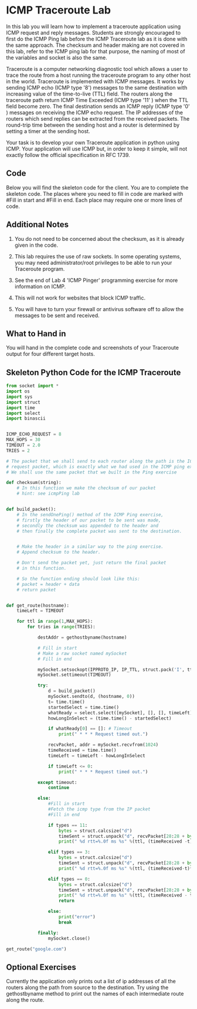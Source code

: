 ICMP Traceroute Lab
====================

In this lab you will learn how to implement a traceroute application
using ICMP request and reply messages. Students are strongly encouraged
to first do the ICMP Ping lab before the ICMP Traceroute lab as it is
done with the same approach. The checksum and header making are not
covered in this lab, refer to the ICMP ping lab for that purpose, the
naming of most of the variables and socket is also the same.

Traceroute is a computer networking diagnostic tool which allows a user
to trace the route from a host running the traceroute program to any
other host in the world. Traceroute is implemented with ICMP messages.
It works by sending ICMP echo (ICMP type '8') messages to the same
destination with increasing value of the time-to-live (TTL) field. The
routers along the traceroute path return ICMP Time Exceeded (ICMP type
'11' ) when the TTL field become zero. The final destination sends an
ICMP reply (ICMP type '0' ) messages on receiving the ICMP echo request.
The IP addresses of the routers which send replies can be extracted from
the received packets. The round-trip time between the sending host and a
router is determined by setting a timer at the sending host.

Your task is to develop your own Traceroute application in python using
ICMP. Your application will use ICMP but, in order to keep it simple,
will not exactly follow the official specification in RFC 1739.


Code
-----

Below you will find the skeleton code for the client. You are to
complete the skeleton code. The places where you need to fill in code
are marked with #Fill in start and #Fill in end. Each place
may require one or more lines of code.


Additional Notes
-------------------

1.  You do not need to be concerned about the checksum, as it is already
    given in the code.

2.  This lab requires the use of raw sockets. In some operating systems,
    you may need administrator/root privileges to be able to run your
    Traceroute program.

3.  See the end of Lab 4 'ICMP Pinger' programming exercise for more
    information on ICMP.

4.  This will not work for websites that block ICMP traffic.

5.  You will have to turn your firewall or antivirus software off to
    allow the messages to be sent and received.


 What to Hand in
----------------

You will hand in the complete code and screenshots of your Traceroute
output for four different target hosts.


Skeleton Python Code for the ICMP Traceroute
---------------------------------------------

```py
from socket import *
import os
import sys
import struct
import time
import select
import binascii


ICMP_ECHO_REQUEST = 8
MAX_HOPS = 30
TIMEOUT = 2.0
TRIES = 2

# The packet that we shall send to each router along the path is the ICMP echo
# request packet, which is exactly what we had used in the ICMP ping exercise.
# We shall use the same packet that we built in the Ping exercise

def checksum(string):
    # In this function we make the checksum of our packet
    # hint: see icmpPing lab


def build_packet():
    # In the sendOnePing() method of the ICMP Ping exercise,
    # firstly the header of our packet to be sent was made,
    # secondly the checksum was appended to the header and
    # then finally the complete packet was sent to the destination.


    # Make the header in a similar way to the ping exercise.
    # Append checksum to the header.

    # Don't send the packet yet, just return the final packet
    # in this function.

    # So the function ending should look like this:
    # packet = header + data
    # return packet


def get_route(hostname):
    timeLeft = TIMEOUT

    for ttl in range(1,MAX_HOPS):
        for tries in range(TRIES):

            destAddr = gethostbyname(hostname)

            # Fill in start
            # Make a raw socket named mySocket
            # Fill in end

            mySocket.setsockopt(IPPROTO_IP, IP_TTL, struct.pack('I', ttl))
            mySocket.settimeout(TIMEOUT)

            try:
                d = build_packet()
                mySocket.sendto(d, (hostname, 0))
                t= time.time()
                startedSelect = time.time()
                whatReady = select.select([mySocket], [], [], timeLeft)
                howLongInSelect = (time.time() - startedSelect)

                if whatReady[0] == []: # Timeout
                    print(" * * * Request timed out.")

                recvPacket, addr = mySocket.recvfrom(1024)
                timeReceived = time.time()
                timeLeft = timeLeft - howLongInSelect

                if timeLeft <= 0:
                    print(" * * * Request timed out.")

            except timeout:
                continue

            else:
                #Fill in start
                #Fetch the icmp type from the IP packet
                #Fill in end

                if types == 11:
                    bytes = struct.calcsize("d")
                    timeSent = struct.unpack("d", recvPacket[28:28 + bytes])[0]
                    print(" %d rtt=%.0f ms %s" %(ttl, (timeReceived -t)*1000, addr[0]))

                elif types == 3:
                    bytes = struct.calcsize("d")
                    timeSent = struct.unpack("d", recvPacket[28:28 + bytes])[0]
                    print(" %d rtt=%.0f ms %s" %(ttl, (timeReceived-t)*1000, addr[0]))

                elif types == 0:
                    bytes = struct.calcsize("d")
                    timeSent = struct.unpack("d", recvPacket[28:28 + bytes])[0]
                    print(" %d rtt=%.0f ms %s" %(ttl, (timeReceived - timeSent)*1000, addr[0]))
                    return

                else:
                    print("error")
                    break

            finally:
                mySocket.close()

get_route("google.com")
```

Optional Exercises
------------------

Currently the application only prints out a list of ip addresses of all
the routers along the path from source to the destination. Try using the
gethostbyname method to print out the names of each intermediate route
along the route.
